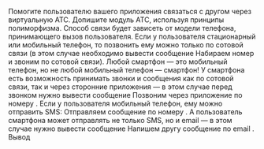 Помогите пользователю вашего приложения связаться с другом через виртуальную АТС. Допишите модуль АТС, используя принципы полиморфизма.
Способ связи будет зависеть от модели телефона, принимающего вызов пользователя.
Если у пользователя стационарный или мобильный телефон, то позвонить ему можно только по сотовой связи (в этом случае необходимо вывести сообщение Набираем номер <targetNumber> и звоним по сотовой связи).
Любой смартфон — это мобильный телефон, но не любой мобильный телефон — смартфон! У смартфона есть возможность принимать звонки и сообщения как по сотовой связи, так и через сторонние приложения — в этом случае перед звонком нужно вывести сообщение Позвоним через приложение <appName> по номеру <targetNumber>.
Если у пользователя мобильный телефон, ему можно отправить SMS: Отправляем сообщение <messageText> по номеру <targetNumber>.
А пользователь смартфона может отправлять не только SMS, но и email — в этом случае нужно вывести сообщение Напишем другу сообщение <messageText> по email <email>.
Вывод

